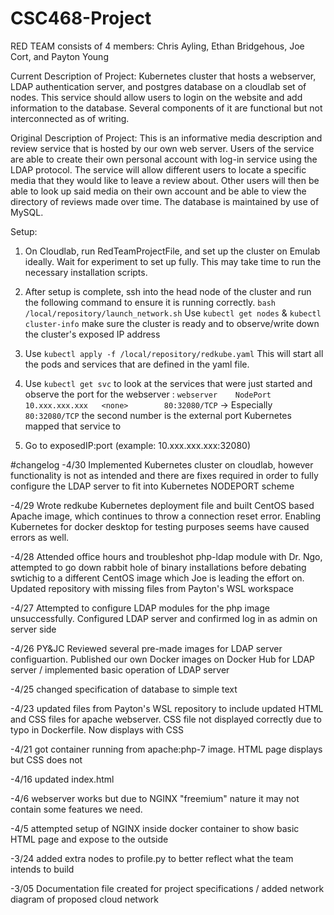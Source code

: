 # CSC468-Project
RED TEAM consists of 4 members: Chris Ayling, Ethan Bridgehous, Joe Cort, and Payton Young

Current Description of Project:
Kubernetes cluster that hosts a webserver, LDAP authentication server, and postgres database on a cloudlab set of nodes. This service should allow users to login on the website and add information to the database. Several components of it are functional but not interconnected as of writing.

Original Description of Project:
This is an informative media description and review service that is hosted by our own web server. Users of the service are able to create their own personal account with log-in service using the LDAP protocol. The service will allow different users to locate a specific media that they would like to leave a review about. Other users will then be able to look up said media on their own account and be able to view the directory of reviews made over time. The database is maintained by use of MySQL.

Setup: 
1. On Cloudlab, run RedTeamProjectFile, and set up the cluster on Emulab ideally. Wait for experiment to set up fully. This may take time to run the necessary installation scripts. 
2. After setup is complete, ssh into the head node of the cluster and run the following command to ensure it is running correctly. 
```bash /local/repository/launch_network.sh```
Use ```kubectl get nodes``` & ```kubectl cluster-info``` make sure the cluster is ready and to observe/write down the cluster's exposed IP address
3. Use ```kubectl apply -f /local/repository/redkube.yaml``` This will start all the pods and services that are defined in the yaml file. 
4. Use ```kubectl get svc``` to look at the services that were just started and observe the port for the webserver : 
```webserver    NodePort    10.xxx.xxx.xxx   <none>        80:32080/TCP```   -> Especially ```80:32080/TCP``` the second number is the external port Kubernetes mapped that service to    
  
5. Go to exposedIP:port   (example:  10.xxx.xxx.xxx:32080)

#changelog
-4/30 Implemented Kubernetes cluster on cloudlab, however functionality is not as intended and there are fixes required in order to fully configure the LDAP server to fit into  Kubernetes NODEPORT scheme

-4/29 Wrote redkube Kubernetes deployment file and built CentOS based Apache image, which continues to throw a connection reset error. Enabling Kubernetes for docker desktop for testing purposes seems have caused errors as well. 

-4/28 Attended office hours and troubleshot php-ldap module with Dr. Ngo, attempted to go down rabbit hole of binary installations before debating swtichig to a different CentOS image which Joe is leading the effort on. Updated repository with missing files from Payton's WSL workspace

-4/27 Attempted to configure LDAP modules for the php image unsuccessfully. Configured LDAP server and confirmed log in as admin on server side

-4/26 PY&JC Reviewed several pre-made images for LDAP server configuartion. Published our own Docker images on Docker Hub for LDAP server / implemented basic operation of LDAP server

-4/25 changed specification of database to simple text

-4/23 updated files from Payton's WSL repository to include updated HTML and CSS files for apache webserver. CSS file not displayed correctly due to typo in Dockerfile. Now displays with CSS

-4/21 got container running from apache:php-7 image. HTML page displays but CSS does not

-4/16 updated index.html

-4/6 webserver works but due to NGINX "freemium" nature it may not contain some features we need. 

-4/5 attempted setup of NGINX inside docker container to show basic HTML page and expose to the outside

-3/24 added extra nodes to profile.py to better reflect what the team intends to build

-3/05 Documentation file created for project specifications / added network diagram of proposed cloud network
